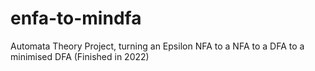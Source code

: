 # enfa-to-mindfa
Automata Theory Project, turning an Epsilon NFA to a NFA to a DFA to a minimised DFA (Finished in 2022)
